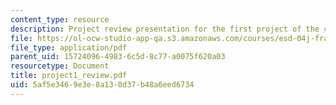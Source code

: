```yaml
---
content_type: resource
description: Project review presentation for the first project of the course.
file: https://ol-ocw-studio-app-qa.s3.amazonaws.com/courses/esd-04j-frameworks-and-models-in-engineering-systems-engineering-system-design-spring-2007/5af5e3469e3e8a130d37b48a6eed6734_project1_review.pdf
file_type: application/pdf
parent_uid: 15724096-4983-6c5d-8c77-a0075f620a03
resourcetype: Document
title: project1_review.pdf
uid: 5af5e346-9e3e-8a13-0d37-b48a6eed6734
---
```

